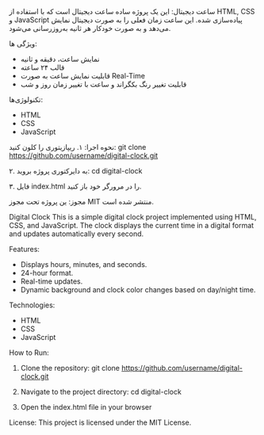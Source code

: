 ساعت دیجیتال:
این یک پروژه ساده ساعت دیجیتال است که با استفاده از HTML, CSS و JavaScript پیاده‌سازی شده.
این ساعت زمان فعلی را به صورت دیجیتال نمایش می‌دهد و به صورت خودکار هر ثانیه به‌روزرسانی می‌شود.

ویژگی ها:
- نمایش ساعت، دقیقه و ثانیه
- قالب ۲۴ ساعته
- قابلیت نمایش ساعت به صورت Real-Time
- قابلیت تغییر رنگ بکگراند و ساعت با تغییر زمان روز و شب

تکنولوژی‌ها:
- HTML
- CSS
- JavaScript

نحوه اجرا:
۱. ریپازیتوری را کلون کنید:
git clone https://github.com/username/digital-clock.git

۲. به دایرکتوری پروژه بروید:
cd digital-clock

۳. فایل index.html را در مرورگر خود باز کنید.

مجوز:
ین پروژه تحت مجوز MIT منتشر شده است.

Digital Clock
This is a simple digital clock project implemented using HTML, CSS, and JavaScript.
The clock displays the current time in a digital format and updates automatically every second.

Features:
- Displays hours, minutes, and seconds.
- 24-hour format.
- Real-time updates.
- Dynamic background and clock color changes based on day/night time.

Technologies:
- HTML
- CSS
- JavaScript

How to Run:
1. Clone the repository:
git clone https://github.com/username/digital-clock.git

2. Navigate to the project directory:
cd digital-clock

3. Open the index.html file in your browser

License:
This project is licensed under the MIT License.
